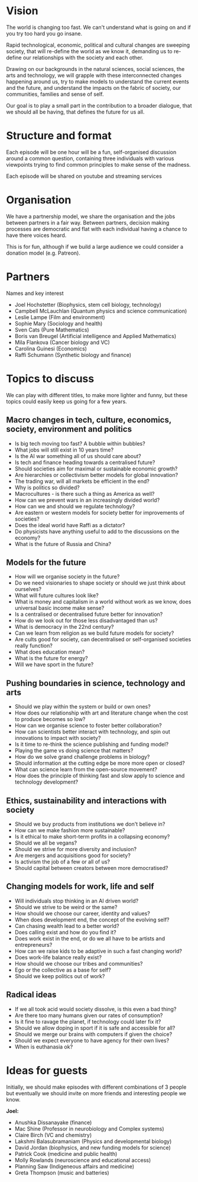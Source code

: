 # Vision

The world is changing too fast. We can't understand what is going on and if you try too hard you go insane.

Rapid technological, economic, political and cultural changes are sweeping society, that will re-define the world as we know it, demanding us to re-define our relationships with the society and each other.

Drawing on our backgrounds in the natural sciences, social sciences, the arts and technology, we will grapple with these interconnected changes happening around us, try to make models to understand the current events and the future, and understand the impacts on the fabric of society, our communities, families and sense of self.

Our goal is to play a small part in the contribution to a broader dialogue, that we should all be having, that defines the future for us all.

# Structure and format
Each episode will be one hour will be a fun, self-organised discussion around a common question, containing three individuals with various viewpoints trying to find common principles to make sense of the madness. 

Each episode will be shared on youtube and streaming services

# Organisation
We have a partnership model, we share the organisation and the jobs between partners in a fair way. Between partners, decision making processes are democratic and flat with each individual having a chance to have there voices heard.

This is for fun, although if we build a large audience we could consider a donation model (e.g. Patreon).

# Partners
Names and key interest
- Joel Hochstetter (Biophysics, stem cell biology, technology)
- Campbell McLauchlan (Quantum physics and science communication)
- Leslie Lampe (Film and environment)
- Sophie Mary (Sociology and health)
- Sven Cats (Pure Mathematics)
- Boris van Breugel (Artificial intelligence and Applied Mathematics)
- Mila Flankova (Cancer biology and VC)
- Carolina Guinesi (Economics)
- Raffi Schumann (Synthetic biology and finance)


# Topics to discuss
We can play with different titles, to make more lighter and funny, but these topics could easily keep us going for a few years.

## Macro changes in tech, culture, economics, society, environment and politics
- Is big tech moving too fast? A bubble within bubbles?
- What jobs will still exist in 10 years time?
- Is the AI war something all of us should care about?
- Is tech and finance heading towards a centralised future?
- Should societies aim for maximal or sustainable economic growth?
- Are hierarchies or collectivism better models for global innovation?
- The trading war, will all markets be efficient in the end?
- Why is politics so divided?
- Macrocultures - is there such a thing as America as well?
- How can we prevent wars in an increasingly divided world?
- How can we and should we regulate technology?
- Are eastern or western models for society better for improvements of societies?
- Does the ideal world have Raffi as a dictator?
- Do physicists have anything useful to add to the discussions on the economy?
- What is the future of Russia and China?

## Models for the future
- How will we organise society in the future?
- Do we need visionaries to shape society or should we just think about ourselves?
- What will future cultures look like?
- What is money and capitalism in a world without work as we know, does universal basic income make sense?
- Is a centralised or decentralised future better for innovation?
- How do we look out for those less disadvantaged than us?
- What is democracy in the 22nd century?
- Can we learn from religion as we build future models for society?
- Are cults good for society, can decentralised or self-organised societies really function?
- What does education mean?
- What is the future for energy?
- Will we have sport in the future?


## Pushing boundaries in science, technology and arts
- Should we play within the system or build or own ones?
- How does our relationship with art and literature change when the cost to produce becomes so low?
- How can we organise science to foster better collaboration?
- How can scientists better interact with technology, and spin out innovations to impact with society?
- Is it time to re-think the science publishing and funding model?
- Playing the game vs doing science that matters?
- How do we solve grand challenge problems in biology?
- Should information at the cutting edge be more more open or closed?
- What can science learn from the open-source movement?
- How does the principle of thinking fast and slow apply to science and technology development?

## Ethics, sustainability and interactions with society
- Should we buy products from institutions we don't believe in?
- How can we make fashion more sustainable?
- Is it ethical to make short-term profits in a collapsing economy?
- Should we all be vegans?
- Should we strive for more diversity and inclusion?
- Are mergers and acquisitions good for society?
- Is activism the job of a few or all of us?
- Should capital between creators between more democratised?

## Changing models for work, life and self
- Will individuals stop thinking in an AI driven world?
- Should we strive to be weird or the same?
- How should we choose our career, identity and values?
- When does development end, the concept of the evolving self?
- Can chasing wealth lead to a better world?
- Does calling exist and how do you find it?
- Does work exist in the end, or do we all have to be artists and entrepreneurs?
- How can we raise kids to be adaptive in such a fast changing world?
- Does work-life balance really exist?
- How should we choose our tribes and communities?
- Ego or the collective as a base for self?
- Should we keep politics out of work?

## Radical ideas
- If we all took acid would society dissolve, is this even a bad thing?
- Are there too many humans given our rates of consumption?
- Is it fine to ravage the planet, if technology could later fix it?
- Should we allow doping in sport if it is safe and accessible for all?
- Should we merge our brains with computers if given the choice?
- Should we expect everyone to have agency for their own lives?
- When is euthanasia ok?


# Ideas for guests
Initially, we should make episodes with different combinations of 3 people but eventually we should invite on more friends and interesting people we know.

**Joel:**
- Anushka Dissanayake (finance)
- Mac Shine (Professor in neurobiology and Complex systems)
- Claire Birch (VC and chemistry)
- Lakshmi Balasubramaniam (Physics and developmental biology)
- David Jordan (biophysics, and new funding models for science)
- Patrick Cook (medicine and public health)
- Molly Rowlands (neuroscience and educational access)
- Planning Saw (Indigeneous affairs and medicine)
- Greta Thompson (music and batteries)





